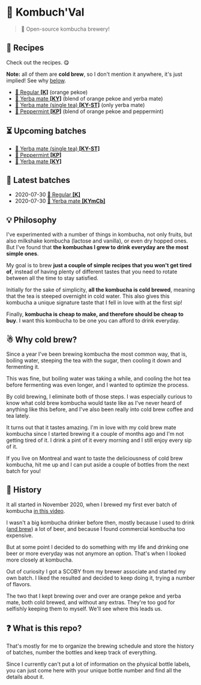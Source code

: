 # 🍹 Kombuch'Val

> 📝 Open-source kombucha brewery!

## 📂 Recipes

Check out the recipes. 😋

**Note:** all of them are **cold brew**, so I don't mention it anywhere,
it's just implied! See why [below](#why-cold-brew).

* [🍁 Regular **[K]**](recipes/regular.md) (orange pekoe)
* [🌱 Yerba mate **[KY]**](recipes/mate.md) (blend of orange pekoe and yerba mate)
* [🍃 Yerba mate (single tea) **[KY-ST]**](recipes/mate-single-tea.md) (only yerba mate)
* [🌿 Peppermint **[KP]**](recipes/mint.md) (blend of orange pekoe and peppermint)

## ⏳ Upcoming batches

* [🍃 Yerba mate (single tea) **[KY-ST]**](batches/2021/2021-08-09-mate-single-tea.md)
* [🌿 Peppermint **[KP]**](batches/2021/2021-08-09-mint.md)
* [🌱 Yerba mate **[KY]**](batches/2021/2021-08-09-mate.md)

## 📅 Latest batches

* 2020-07-30 [🍁 Regular **[K]**](batches/2021/2021-07-20-regular.md)
* 2020-07-30 [🌱 Yerba mate **[KYmCb]**](batches/2021/2021-07-20-mate.md)

## 💡 Philosophy

I've experimented with a number of things in kombucha, not only fruits,
but also milkshake kombucha (lactose and vanilla), or even dry hopped
ones. But I've found that **the kombuchas I grew to drink everyday are
the most simple ones**.

My goal is to brew **just a couple of simple recipes that you won't get
tired of**, instead of having plenty of different tastes that you need
to rotate between all the time to stay satisfied.

Initially for the sake of simplicity, **all the kombucha is cold
brewed**, meaning that the tea is steeped overnight in cold water. This
also gives this kombucha a unique signature taste that I fell in love
with at the first sip!

Finally, **kombucha is cheap to make, and therefore should be cheap to
buy**. I want this kombucha to be one you can afford to drink everyday.

## ☃  Why cold brew?

Since a year I've been brewing kombucha the most common way, that is,
boiling water, steeping the tea with the sugar, then cooling it down and
fermenting it.

This was fine, but boiling water was taking a while, and cooling the hot
tea before fermenting was even longer, and I wanted to optimize the
process.

By cold brewing, I eliminate both of those steps. I was especially
curious to know what cold brew kombucha would taste like as I've never
heard of anything like this before, and I've also been really into cold
brew coffee and tea lately.

It turns out that it tastes amazing. I'm in love with my cold brew mate
kombucha since I started brewing it a couple of months ago and I'm not
getting tired of it. I drink a pint of it every morning and I still
enjoy every sip of it.

If you live on Montreal and want to taste the deliciousness of cold brew
kombucha, hit me up and I can put aside a couple of bottles from the
next batch for you!

## 📙 History

It all started in November 2020, when I brewed my first ever batch of
kombucha [in this video](https://youtu.be/Ba7bbBnlnoE).

I wasn't a big kombucha drinker before then, mostly because I used to
drink ([and brew](https://github.com/valeriangalliat/sans-pression)) a
lot of beer, and because I found commercial kombucha too expensive.

But at some point I decided to do something with my life and drinking
one beer or more everyday was not anymore an option. That's when I
looked more closely at kombucha.

Out of curiosity I got a SCOBY from my brewer associate and started my
own batch. I liked the resulted and decided to keep doing it, trying a
number of flavors.

The two that I kept brewing over and over are orange pekoe and yerba
mate, both cold brewed, and without any extras. They're too god for
selfishly keeping them to myself. We'll see where this leads us.

## ❓ What is this repo?

That's mostly for me to organize the brewing schedule and store the
history of batches, number the bottles and keep track of everything.

Since I currently can't put a lot of information on the physical bottle
labels, you can just come here with your unique bottle number and find
all the details about it.
